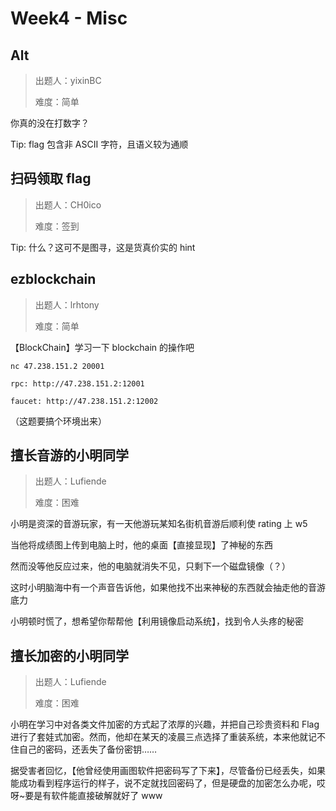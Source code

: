 # Week4 - Misc

## Alt

> 出题人：yixinBC
>
> 难度：简单

你真的没在打数字？

Tip: flag 包含非 ASCII 字符，且语义较为通顺

## 扫码领取 flag

> 出题人：CH0ico
>
> 难度：签到

Tip: 什么？这可不是图寻，这是货真价实的 hint

## ezblockchain

> 出题人：lrhtony
>
> 难度：简单

【BlockChain】学习一下 blockchain 的操作吧

```shell
nc 47.238.151.2 20001

rpc: http://47.238.151.2:12001

faucet: http://47.238.151.2:12002
```
（这题要搞个环境出来）

## 擅长音游的小明同学

> 出题人：Lufiende
>
> 难度：困难

小明是资深的音游玩家，有一天他游玩某知名街机音游后顺利使 rating 上 w5

当他将成绩图上传到电脑上时，他的桌面【直接显现】了神秘的东西

然而没等他反应过来，他的电脑就消失不见，只剩下一个磁盘镜像（？）

这时小明脑海中有一个声音告诉他，如果他找不出来神秘的东西就会抽走他的音游底力

小明顿时慌了，想希望你帮帮他【利用镜像启动系统】，找到令人头疼的秘密

## 擅长加密的小明同学

> 出题人：Lufiende
>
> 难度：困难

小明在学习中对各类文件加密的方式起了浓厚的兴趣，并把自己珍贵资料和 Flag 进行了套娃式加密。然而，他却在某天的凌晨三点选择了重装系统，本来他就记不住自己的密码，还丢失了备份密钥……

据受害者回忆，【他曾经使用画图软件把密码写了下来】，尽管备份已经丢失，如果能成功看到程序运行的样子，说不定就找回密码了，但是硬盘的加密怎么办呢，哎呀~要是有软件能直接破解就好了 www
